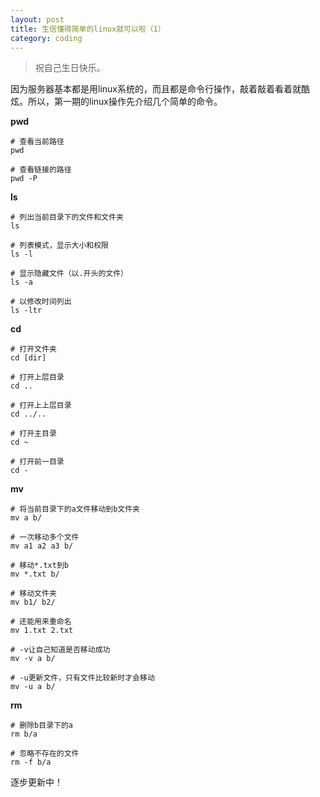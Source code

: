 ```yaml
---
layout: post
title: 生信懂得简单的linux就可以啦（1）
category: coding
---
```

>祝自己生日快乐。


因为服务器基本都是用linux系统的，而且都是命令行操作，敲着敲着看着就酷炫。所以，第一期的linux操作先介绍几个简单的命令。


**pwd**
```shell
# 查看当前路径
pwd

# 查看链接的路径
pwd -P
```

**ls**
```shell
# 列出当前目录下的文件和文件夹
ls

# 列表模式，显示大小和权限
ls -l

# 显示隐藏文件（以.开头的文件）
ls -a

# 以修改时间列出
ls -ltr
```


**cd**
```shell
# 打开文件夹
cd [dir]

# 打开上层目录
cd ..

# 打开上上层目录
cd ../..

# 打开主目录
cd ~

# 打开前一目录
cd -
```

**mv**
```shell
# 将当前目录下的a文件移动到b文件夹
mv a b/

# 一次移动多个文件
mv a1 a2 a3 b/

# 移动*.txt到b
mv *.txt b/

# 移动文件夹
mv b1/ b2/

# 还能用来重命名
mv 1.txt 2.txt

# -v让自己知道是否移动成功
mv -v a b/

# -u更新文件，只有文件比较新时才会移动
mv -u a b/
```

**rm**
```
# 删除b目录下的a
rm b/a

# 忽略不存在的文件
rm -f b/a
```


 逐步更新中！

[T_T]:又一次了，忘记我生日。很不爽的。真的。